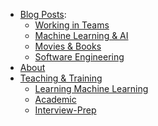 <!--This optional File is used to allow the creation custom menu orders etc*/--> 


 - [Blog Posts](/blog):
	 - [Working in Teams](/blog/management)
	 - [Machine Learning & AI](/blog/machine_learning)
     - [Movies & Books](/blog/movies_n_books)
     - [Software Engineering](/blog/software_engineering)
 - [About](/About)
 - [Teaching & Training](/Teaching)
	 - [Learning Machine Learning](/Teaching/ML-Papers)
     <!-- [BAAI](/implement_ME)-->
	 - [Academic](/Teaching/Academic)
	 - [Interview-Prep](/Teaching/Interview-Prep)
     <!-- [Software & Professional Dev](/implement_ME)-->
	
<!-- 	 - [Presentations-n-code](/Presentations-n-code) -->

